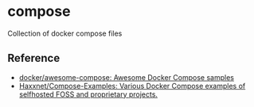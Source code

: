 # compose

Collection of docker compose files

## Reference

- [docker/awesome-compose: Awesome Docker Compose samples](https://github.com/docker/awesome-compose)
- [Haxxnet/Compose-Examples: Various Docker Compose examples of selfhosted FOSS and proprietary projects.](https://github.com/Haxxnet/Compose-Examples)
